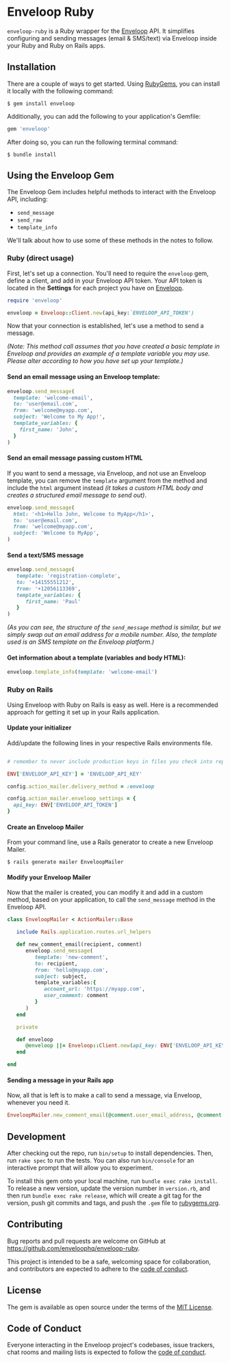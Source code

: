# Enveloop Ruby
`enveloop-ruby` is a Ruby wrapper for the [Enveloop](https://enveloop.com) API. It simplifies configuring and sending messages (email & SMS/text) via Enveloop inside your Ruby and Ruby on Rails apps.

## Installation
There are a couple of ways to get started. Using [RubyGems](https://rubygems.org/), you can install it locally with the following command:
```console
$ gem install enveloop
```

Additionally, you can add the following to your application's Gemfile:
```ruby
gem 'enveloop'
```

After doing so, you can run the following terminal command:
```console
$ bundle install
```

## Using the Enveloop Gem
The Enveloop Gem includes helpful methods to interact with the Enveloop API, including:
* `send_message`
* `send_raw`
* `template_info`

We'll talk about how to use some of these methods in the notes to follow. 

### Ruby (direct usage)

First, let's set up a connection. You'll need to require the `enveloop` gem, define a client, and add in your Enveloop API token. Your API token is located in the **Settings** for each project you have on [Enveloop](https://app.enveloop.com).

```ruby
require 'enveloop'

enveloop = Enveloop::Client.new(api_key:`ENVELOOP_API_TOKEN')
```

Now that your connection is established, let's use a method to send a message.

_(Note: This method call assumes that you have created a basic template in Enveloop and provides an example of a template variable you may use. Please alter according to how you have set up your template.)_


#### Send an email message using an Enveloop template:

```ruby
enveloop.send_message(
  template: 'welcome-email',
  to: 'user@email.com',
  from: 'welcome@myapp.com',
  subject: 'Welcome to My App!',
  template_variables: {
    first_name: 'John',
  }
)
```

#### Send an email message passing custom HTML
If you want to send a message, via Enveloop, and not use an Enveloop template, you can remove the `template` argument from the method and include the `html` argument instead _(it takes a custom HTML body and creates a structured email message to send out)_.

```ruby
enveloop.send_message(
  html: '<h1>Hello John, Welcome to MyApp</h1>',
  to: 'user@email.com',
  from: 'welcome@myapp.com',
  subject: 'Welcome to MyApp',
)
```

#### Send a text/SMS message
```ruby
enveloop.send_message(
   template: 'registration-complete',
   to: '+14155551212',
   from: '+12056113369',
   template_variables: {
      first_name: 'Paul'
   }
)
```

_(As you can see, the structure of the `send_message` method is similar, but we simply swap out an email address for a mobile number. Also, the template used is an SMS template on the Enveloop platform.)_

#### Get information about a template (variables and body HTML):

```ruby
enveloop.template_info(template: 'welcome-email')
```

### Ruby on Rails
Using Enveloop with Ruby on Rails is easy as well. Here is a recommended approach for getting it set up in your Rails application.

#### Update your initializer
Add/update the following lines in your respective Rails environments file.

```ruby

# remember to never include production keys in files you check into repos.

ENV['ENVELOOP_API_KEY'] = 'ENVELOOP_API_KEY'

config.action_mailer.delivery_method = :enveloop

config.action_mailer.enveloop_settings = { 
  api_key: ENV['ENVELOOP_API_TOKEN']
}
```

#### Create an Enveloop Mailer
From your command line, use a Rails generator to create a new Enveloop Mailer.
```console
$ rails generate mailer EnveloopMailer
```

#### Modify your Enveloop Mailer 
Now that the mailer is created, you can modify it and add in a custom method, based on your application, to call the `send_message` method in the Enveloop API.

```ruby
class EnveloopMailer < ActionMailer::Base

   include Rails.application.routes.url_helpers 

   def new_comment_email(recipient, comment)
      enveloop.send_message(
         template: 'new-comment',
         to: recipient,
         from: 'hello@myapp.com',
         subject: subject,
         template_variables:{
            account_url: 'https://myapp.com',
            user_comment: comment
         }
      )
   end

   private

   def enveloop
      @enveloop ||= Enveloop::Client.new(api_key: ENV['ENVELOOP_API_KEY']) 
   end

end
```

#### Sending a message in your Rails app
Now, all that is left is to make a call to send a message, via Enveloop, whenever you need it.
```ruby
EnveloopMailer.new_comment_email(@comment.user_email_address, @comment.body).deliver_now
```

## Development

After checking out the repo, run `bin/setup` to install dependencies. Then, run `rake spec` to run the tests. You can also run `bin/console` for an interactive prompt that will allow you to experiment.

To install this gem onto your local machine, run `bundle exec rake install`. To release a new version, update the version number in `version.rb`, and then run `bundle exec rake release`, which will create a git tag for the version, push git commits and tags, and push the `.gem` file to [rubygems.org](https://rubygems.org).

## Contributing

Bug reports and pull requests are welcome on GitHub at https://github.com/enveloophq/enveloop-ruby.

This project is intended to be a safe, welcoming space for collaboration, and contributors are expected to adhere to the [code of conduct](https://github.com/enveloophq/enveloop-ruby/blob/master/CODE_OF_CONDUCT.md).

## License

The gem is available as open source under the terms of the [MIT License](https://opensource.org/licenses/MIT).

## Code of Conduct

Everyone interacting in the Enveloop project's codebases, issue trackers, chat rooms and mailing lists is expected to follow the [code of conduct](https://github.com/enveloophq/enveloop-ruby/blob/master/CODE_OF_CONDUCT.md).
